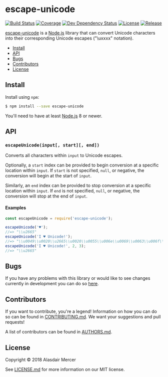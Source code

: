 # escape-unicode

[![Build Status](https://img.shields.io/travis/neocotic/escape-unicode/develop.svg?style=flat-square)](https://travis-ci.org/neocotic/escape-unicode)
[![Coverage](https://img.shields.io/codecov/c/github/neocotic/escape-unicode/develop.svg?style=flat-square)](https://codecov.io/gh/neocotic/escape-unicode)
[![Dev Dependency Status](https://img.shields.io/david/dev/neocotic/escape-unicode.svg?style=flat-square)](https://david-dm.org/neocotic/escape-unicode?type=dev)
[![License](https://img.shields.io/npm/l/escape-unicode.svg?style=flat-square)](https://github.com/neocotic/escape-unicode/blob/master/LICENSE.md)
[![Release](https://img.shields.io/npm/v/escape-unicode.svg?style=flat-square)](https://www.npmjs.com/package/escape-unicode)

[escape-unicode](https://github.com/neocotic/escape-unicode) is a [Node.js](https://nodejs.org) library that can
convert Unicode characters into their corresponding Unicode escapes ("\uxxxx" notation).

* [Install](#install)
* [API](#api)
* [Bugs](#bugs)
* [Contributors](#contributors)
* [License](#license)

## Install

Install using `npm`:

``` bash
$ npm install --save escape-unicode
```

You'll need to have at least [Node.js](https://nodejs.org) 8 or newer.

## API

### `escapeUnicode(input[, start][, end])`

Converts all characters within `input` to Unicode escapes.

Optionally, a `start` index can be provided to begin conversion at a specific location within `input`. If `start` is not
specified, `null`, or negative, the conversion will begin at the start of `input`.

Similarly, an `end` index can be provided to stop conversion at a specific location within `input`. If `end` is not
specified, `null`, or negative, the conversion will stop at the end of `input`.

#### Examples

``` javascript
const escapeUnicode = require('escape-unicode');

escapeUnicode('♥');
//=> "\\u2665"
escapeUnicode('I ♥ Unicode!');
//=> "\\u0049\\u0020\\u2665\\u0020\\u0055\\u006e\\u0069\\u0063\\u006f\\u0064\\u0065\\u0021"
escapeUnicode('I ♥ Unicode!', 2, 3);
//=> "\\u2665"
```

## Bugs

If you have any problems with this library or would like to see changes currently in development you can do so
[here](https://github.com/neocotic/escape-unicode/issues).

## Contributors

If you want to contribute, you're a legend! Information on how you can do so can be found in
[CONTRIBUTING.md](https://github.com/neocotic/escape-unicode/blob/master/CONTRIBUTING.md). We want your suggestions and
pull requests!

A list of contributors can be found in [AUTHORS.md](https://github.com/neocotic/escape-unicode/blob/master/AUTHORS.md).

## License

Copyright © 2018 Alasdair Mercer

See [LICENSE.md](https://github.com/neocotic/escape-unicode/raw/master/LICENSE.md) for more information on our MIT
license.
